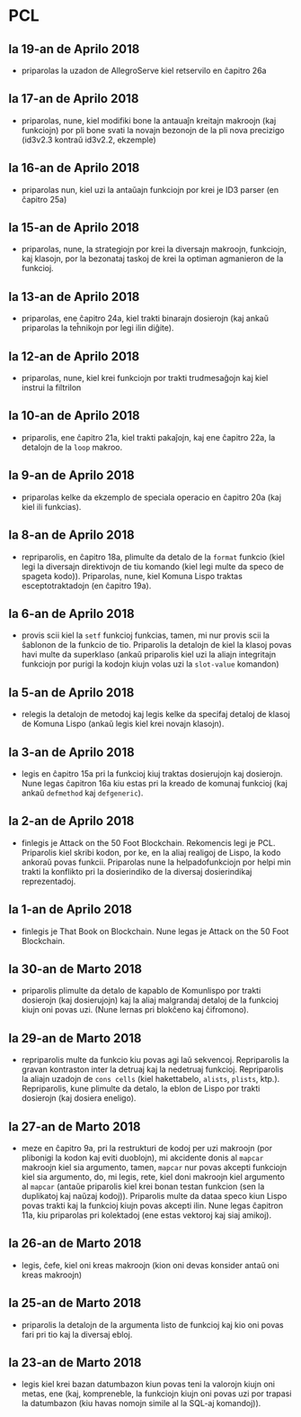 PCL
===


la 19-an de Aprilo 2018
-----------------------

- priparolas la uzadon de AllegroServe kiel retservilo en ĉapitro 26a

la 17-an de Aprilo 2018
-----------------------

- priparolas, nune, kiel modifiki bone la antauaĵn kreitajn makroojn (kaj funkciojn) por pli bone
  svati la novajn bezonojn de la pli nova precizigo (id3v2.3 kontraŭ id3v2.2, ekzemple)

la 16-an de Aprilo 2018
-----------------------

- priparolas nun, kiel uzi la antaŭajn funkciojn por krei je ID3 parser (en ĉapitro 25a)

la 15-an de Aprilo 2018
-----------------------

- priparolas, nune, la strategiojn por krei la diversajn makroojn, funkciojn, kaj klasojn, por la
  bezonataj taskoj de krei la optiman agmanieron de la funkcioj. 

la 13-an de Aprilo 2018
-----------------------

- priparolas, ene ĉapitro 24a, kiel trakti binarajn dosierojn (kaj ankaŭ priparolas la teĥnikojn por
  legi ilin diĝite). 

la 12-an de Aprilo 2018
-----------------------

- priparolas, nune, kiel krei funkciojn por trakti trudmesaĝojn kaj kiel instrui la filtrilon

la 10-an de Aprilo 2018
-----------------------

- priparolis, ene ĉapitro 21a, kiel trakti pakaĵojn, kaj ene ĉapitro 22a, la detalojn de la `loop`
  makroo. 

la 9-an de Aprilo 2018
----------------------

- priparolas kelke da ekzemplo de speciala operacio en ĉapitro 20a (kaj kiel ili funkcias). 

la 8-an de Aprilo 2018
----------------------

- repriparolis, en ĉapitro 18a, plimulte da detalo de la `format` funkcio (kiel legi la diversajn
  direktivojn de tiu komando (kiel legi multe da speco de spageta kodo)). Priparolas, nune, kiel
  Komuna Lispo traktas esceptotraktadojn (en ĉapitro 19a). 

la 6-an de Aprilo 2018
----------------------

- provis scii kiel la `setf` funkcioj funkcias, tamen, mi nur provis scii la ŝablonon de la funkcio
  de tio. Priparolis la detalojn de kiel la klasoj povas havi multe da superklaso (ankaŭ priparolis
  kiel uzi la aliajn integritajn funkciojn por purigi la kodojn kiujn volas uzi la `slot-value`
  komandon)

la 5-an de Aprilo 2018
----------------------

- relegis la detalojn de metodoj kaj legis kelke da specifaj detaloj de klasoj de Komuna Lispo
  (ankaŭ legis kiel krei novajn klasojn). 

la 3-an de Aprilo 2018
----------------------

- legis en ĉapitro 15a pri la funkcioj kiuj traktas dosierujojn kaj dosierojn. Nune legas ĉapitron
  16a kiu estas pri la kreado de komunaj funkcioj (kaj ankaŭ `defmethod` kaj `defgeneric`). 

la 2-an de Aprilo 2018
----------------------

- finlegis je Attack on the 50 Foot Blockchain. Rekomencis legi je PCL. Priparolis kiel skribi
  kodon, por ke, en la aliaj realigoj de Lispo, la kodo ankoraŭ povas funkcii. Priparolas nune la
  helpadofunkciojn por helpi min trakti la konflikto pri la dosierindiko de la diversaj
  dosierindikaj reprezentadoj.

la 1-an de Aprilo 2018
----------------------

- finlegis je That Book on Blockchain. Nune legas je Attack on the 50 Foot Blockchain.

la 30-an de Marto 2018
----------------------

- priparolis plimulte da detalo de kapablo de Komunlispo por trakti dosierojn (kaj dosierujojn) kaj
  la aliaj malgrandaj detaloj de la funkcioj kiujn oni povas uzi. (Nune lernas pri blokĉeno kaj
  ĉifromono). 

la 29-an de Marto 2018
----------------------

- repriparolis multe da funkcio kiu povas agi laŭ sekvencoj. Repriparolis la gravan kontraston inter
  la detruaj kaj la nedetruaj funkcioj. Repriparolis la aliajn uzadojn de `cons cells` (kiel
  hakettabelo, `alists`, `plists`, ktp.). Repriparolis, kune plimulte da detalo, la eblon de Lispo
  por trakti dosierojn (kaj dosiera eneligo).

la 27-an de Marto 2018
----------------------

- meze en ĉapitro 9a, pri la restrukturi de kodoj per uzi makroojn (por plibonigi la kodon kaj eviti
  duoblojn), mi akcidente donis al `mapcar` makroojn kiel sia argumento, tamen, `mapcar` nur povas
  akcepti funkciojn kiel sia argumento, do, mi legis, rete, kiel doni makroojn kiel argumento al
  `mapcar` (antaŭe priparolis kiel krei bonan testan funkcion (sen la duplikatoj kaj naŭzaj
  kodoj)). Priparolis multe da dataa speco kiun Lispo povas trakti kaj la funkcioj kiujn povas
  akcepti ilin. Nune legas ĉapitron 11a, kiu priparolas pri kolektadoj (ene estas vektoroj kaj siaj
  amikoj).

la 26-an de Marto 2018
----------------------

- legis, ĉefe, kiel oni kreas makroojn (kion oni devas konsider antaŭ oni kreas makroojn)

la 25-an de Marto 2018
----------------------

- priparolis la detalojn de la argumenta listo de funkcioj kaj kio oni povas fari pri tio kaj la
  diversaj ebloj. 

la 23-an de Marto 2018
----------------------

- legis kiel krei bazan datumbazon kiun povas teni la valorojn kiujn oni metas, ene (kaj,
  kompreneble, la funkciojn kiujn oni povas uzi por trapasi la datumbazon (kiu havas nomojn simile
  al la SQL-aj komandoj)).

